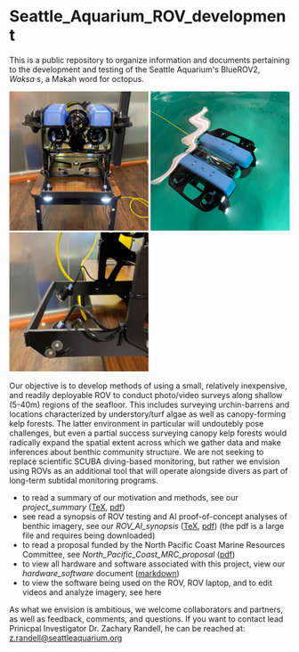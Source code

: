 # Seattle_Aquarium_ROV_development
This is a public repository to organize information and documents pertaining to the development and testing of the Seattle Aquarium's BlueROV2, _Waksa·s_, a Makah word for octopus. 

<p>
  <img src="photos/ROV_front.jpg" width="250" height="250" />
  <img src="photos/ROV_tank.jpg" width="250" height="250" />
  <img src="photos/ROV_frame.jpg" width="250" height="250" />
</p>

Our objective is to develop methods of using a small, relatively inexpensive, and readily deployable ROV to conduct photo/video surveys along shallow (5-40m) regions of the seafloor. This includes surveying urchin-barrens and locations characterized by understory/turf algae as well as canopy-forming kelp forests. The latter environment in particular will undoutebly pose challenges, but even a partial success surveying canopy kelp forests would radically expand the spatial extent across which we gather data and make inferences about benthic community structure. We are not seeking to replace scientific SCUBA diving-based monitoring, but rather we envision using ROVs as an additional tool that will operate alongside divers as part of long-term subtidal monitoring programs. 


* to read a summary of our motivation and methods, see our _project_summary_ ([TeX](https://github.com/zhrandell/Seattle_Aquarium_ROV_development/blob/main/documents/project_summary/CCR_summary_document.tex), [pdf](https://github.com/zhrandell/Seattle_Aquarium_ROV_development/blob/main/documents/project_summary/CCR_summary_document.pdf))
* see read a synopsis of ROV testing and AI proof-of-concept analyses of benthic imagery, see our _ROV_AI_synopsis_ ([TeX](https://github.com/zhrandell/Seattle_Aquarium_ROV_development/blob/main/documents/ROV_AI_synopsis/ROV_AI_synopsis.tex), [pdf](https://github.com/zhrandell/Seattle_Aquarium_ROV_development/blob/main/documents/ROV_AI_synopsis/ROV_AI_synopsis.pdf)) (the pdf is a large file and requires being downloaded)
* to read a proposal funded by the North Pacific Coast Marine Resources Committee, see _North_Pacific_Coast_MRC_proposal_ ([pdf](https://github.com/zhrandell/Seattle_Aquarium_ROV_development/blob/main/documents/North_Pacific_Coast_MRC_proposal/ROV_pilotStudy_NPC-MRC_proposal%2021-23.pdf)) 
* to view all hardware and software associated with this project, view our _hardware_software_ document ([markdown](https://github.com/zhrandell/Seattle_Aquarium_ROV_development/blob/main/documents/ROV_specifications.md))
* to view the software being used on the ROV, ROV laptop, and to edit videos and analyze imagery, see here 

As what we envision is ambitious, we welcome collaborators and partners, as well as feedback, comments, and questions. If you want to contact lead Prinicpal Investigator Dr. Zachary Randell, he can be reached at: z.randell@seattleaquarium.org 

